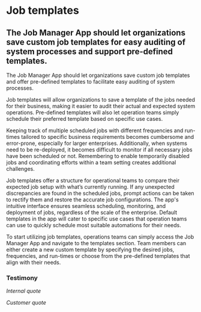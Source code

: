 # Job templates

## The Job Manager App should let organizations save custom job templates for easy auditing of system processes and support pre-defined templates.

The Job Manager App should let organizations save custom job templates and offer pre-defined templates to facilitate easy auditing of system processes.

Job templates will allow organizations to save a template of the jobs needed for their business, making it easier to audit their actual and expected system operations. Pre-defined templates will also let operation teams simply schedule their preferred template based on specific use cases.

Keeping track of multiple scheduled jobs with different frequencies and run-times tailored to specific business requirements becomes cumbersome and error-prone, especially for larger enterprises. Additionally, when systems need to be re-deployed, it becomes difficult to monitor if all necessary jobs have been scheduled or not. Remembering to enable temporarily disabled jobs and coordinating efforts within a team setting creates additional challenges.

Job templates offer a structure for operational teams to compare their expected job setup with what’s currently running. If any unexpected discrepancies are found in the scheduled jobs, prompt actions can be taken to rectify them and restore the accurate job configurations. The app's intuitive interface ensures seamless scheduling, monitoring, and deployment of jobs,  regardless of the scale of the enterprise. Default templates in the app will cater to specific use cases that operation teams can use to quickly schedule most suitable automations for their needs.

To start utilizing job templates, operations teams can simply access the Job Manager App and navigate to the templates section. Team members can either create a new custom template by specifying the desired jobs, frequencies, and run-times or choose from the pre-defined templates that align with their needs.

### Testimony

*Internal quote* 

*Customer quote*

